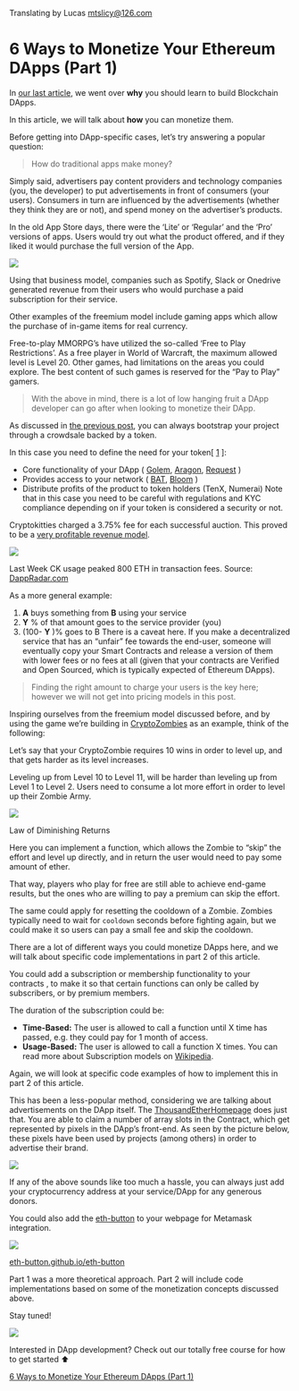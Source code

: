 Translating by Lucas mtslicy@126.com

# 6 Ways to Monetize Your Ethereum DApps (Part 1)

In [our last article](https://medium.com/loom-network/why-you-should-learn-to-build-blockchain-apps-be9a92e8d08e), we went over **why** you should learn to build Blockchain DApps.

In this article, we will talk about **how** you can monetize them.

Before getting into DApp-specific cases, let’s try answering a popular question:

> How do traditional apps make money?

Simply said, advertisers pay content providers and technology companies (you, the developer) to put advertisements in front of consumers (your users). Consumers in turn are influenced by the advertisements (whether they think they are or not), and spend money on the advertiser’s products.

In the old App Store days, there were the ‘Lite’ or ‘Regular’ and the ‘Pro’ versions of apps. Users would try out what the product offered, and if they liked it would purchase the full version of the App.

![](https://i.imgur.com/SUZR9rP.png)

Using that business model, companies such as Spotify, Slack or Onedrive generated revenue from their users who would purchase a paid subscription for their service.

Other examples of the freemium model include gaming apps which allow the purchase of in-game items for real currency.

Free-to-play MMORPG’s have utilized the so-called ‘Free to Play Restrictions’. As a free player in World of Warcraft, the maximum allowed level is Level 20. Other games, had limitations on the areas you could explore. The best content of such games is reserved for the “Pay to Play” gamers.

> With the above in mind, there is a lot of low hanging fruit a DApp developer can go after when looking to monetize their DApp.

As discussed in [the previous post](https://medium.com/loom-network/why-you-should-learn-to-build-blockchain-apps-be9a92e8d08e), you can always bootstrap your project through a crowdsale backed by a token.

In this case you need to define the need for your token[ [1](https://medium.com/@mrdavey/good-discussion-and-question-2446e3827de2) ]:

* Core functionality of your DApp ( [Golem](https://golem.network/), [Aragon](https://aragon.one/), [Request](https://request.network/) )
* Provides access to your network ( [BAT](https://basicattentiontoken.org/), [Bloom](https://hellobloom.io/) )
* Distribute profits of the product to token holders (TenX, Numerai)
Note that in this case you need to be careful with regulations and KYC compliance depending on if your token is considered a security or not.

Cryptokitties charged a 3.75% fee for each successful auction. This proved to be a [very profitable revenue model](https://medium.com/@codetractio/a-look-into-cryptokitties-revenue-model-6466b705a998).

![](https://i.imgur.com/Z4HZHLa.png)

Last Week CK usage peaked 800 ETH in transaction fees. Source: [DappRadar.com](https://dappradar.com/)

As a more general example:

1. **A** buys something from **B** using your service
2. **Y** % of that amount goes to the service provider (you)
3. (100- **Y** )% goes to B
There is a caveat here. If you make a decentralized service that has an “unfair” fee towards the end-user, someone will eventually copy your Smart Contracts and release a version of them with lower fees or no fees at all (given that your contracts are Verified and Open Sourced, which is typically expected of Ethereum DApps).

> Finding the right amount to charge your users is the key here; however we will not get into pricing models in this post.

Inspiring ourselves from the freemium model discussed before, and by using the game we’re building in [CryptoZombies](https://cryptozombies.io/) as an example, think of the following:

Let’s say that your CryptoZombie requires 10 wins in order to level up, and that gets harder as its level increases.

Leveling up from Level 10 to Level 11, will be harder than leveling up from Level 1 to Level 2. Users need to consume a lot more effort in order to level up their Zombie Army.

![](https://i.imgur.com/z7Rewob.png)

Law of Diminishing Returns

Here you can implement a function, which allows the Zombie to “skip” the effort and level up directly, and in return the user would need to pay some amount of ether.

That way, players who play for free are still able to achieve end-game results, but the ones who are willing to pay a premium can skip the effort.

The same could apply for resetting the cooldown of a Zombie. Zombies typically need to wait for `cooldown` seconds before fighting again, but we could make it so users can pay a small fee and skip the cooldown.

There are a lot of different ways you could monetize DApps here, and we will talk about specific code implementations in part 2 of this article.

You could add a subscription or membership functionality to your contracts , to make it so that certain functions can only be called by subscribers, or by premium members.

The duration of the subscription could be:

* **Time-Based:** The user is allowed to call a function until X time has passed, e.g. they could pay for 1 month of access.
* **Usage-Based:** The user is allowed to call a function X times.
You can read more about Subscription models on [Wikipedia](https://en.wikipedia.org/wiki/Subscription_business_model).

Again, we will look at specific code examples of how to implement this in part 2 of this article.

This has been a less-popular method, considering we are talking about advertisements on the DApp itself. The [ThousandEtherHomepage](http://thousandetherhomepage.com/) does just that. You are able to claim a number of array slots in the Contract, which get represented by pixels in the DApp’s front-end. As seen by the picture below, these pixels have been used by projects (among others) in order to advertise their brand.

![](https://i.imgur.com/fYNqkJi.png)

If any of the above sounds like too much a hassle, you can always just add your cryptocurrency address at your service/DApp for any generous donors.

You could also add the [eth-button](https://eth-button.github.io/eth-button/) to your webpage for Metamask integration.

![](https://i.imgur.com/hS3Kocb.png)

[eth-button.github.io/eth-button](http://eth-button.github.io/eth-button)

Part 1 was a more theoretical approach. Part 2 will include code implementations based on some of the monetization concepts discussed above.

Stay tuned!

![](https://i.imgur.com/eTXoU5g.gifv)

Interested in DApp development? Check out our totally free course for how to get started ⬆

[6 Ways to Monetize Your Ethereum DApps (Part 1)](https://medium.com/loom-network/6-ways-to-monetize-your-ethereum-dapps-part-1-28e9bb18f87e)
